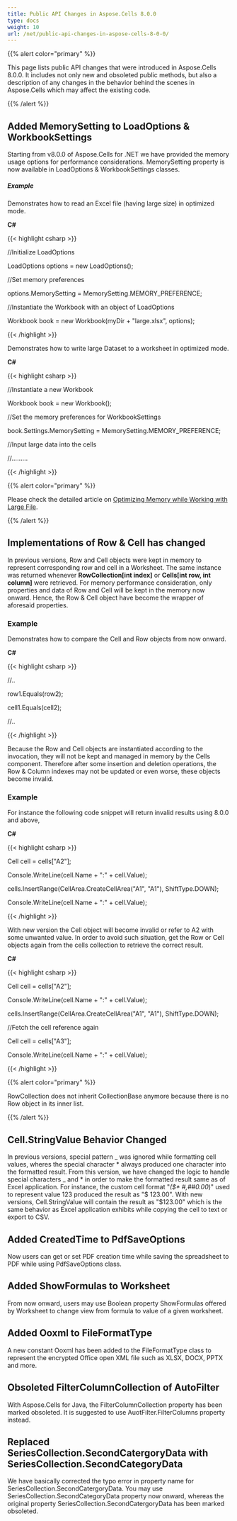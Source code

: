 ```yaml
---
title: Public API Changes in Aspose.Cells 8.0.0
type: docs
weight: 10
url: /net/public-api-changes-in-aspose-cells-8-0-0/
---
```


{{% alert color="primary" %}} 

This page lists public API changes that were introduced in Aspose.Cells 8.0.0. It includes not only new and obsoleted public methods, but also a description of any changes in the behavior behind the scenes in Aspose.Cells which may affect the existing code.

{{% /alert %}} 
## **Added MemorySetting to LoadOptions & WorkbookSettings**
Starting from v8.0.0 of Aspose.Cells for .NET we have provided the memory usage options for performance considerations. MemorySetting property is now available in LoadOptions & WorkbookSettings classes.
##### **Example**
Demonstrates how to read an Excel file (having large size) in optimized mode.

**C#**

{{< highlight csharp >}}

 //Initialize LoadOptions

LoadOptions options = new LoadOptions();

//Set memory preferences

options.MemorySetting = MemorySetting.MEMORY_PREFERENCE;

//Instantiate the Workbook with an object of LoadOptions

Workbook book = new Workbook(myDir + "large.xlsx", options);

{{< /highlight >}}

Demonstrates how to write large Dataset to a worksheet in optimized mode.

**C#**

{{< highlight csharp >}}

 //Instantiate a new Workbook

Workbook book = new Workbook();

//Set the memory preferences for WorkbookSettings

book.Settings.MemorySetting = MemorySetting.MEMORY_PREFERENCE;

//Input large data into the cells

//.........

{{< /highlight >}}

{{% alert color="primary" %}} 

Please check the detailed article on [Optimizing Memory while Working with Large File](/cells/net/optimizing-memory-usage-while-working-with-big-files-having-large-datasets/).

{{% /alert %}}
## **Implementations of Row & Cell has changed**
In previous versions, Row and Cell objects were kept in memory to represent corresponding row and cell in a Worksheet. The same instance was returned whenever **RowCollection[int index]** or **Cells[int row, int column]** were retrieved. For memory performance consideration, only properties and data of Row and Cell will be kept in the memory now onward. Hence, the Row & Cell object have become the wrapper of aforesaid properties.
### **Example**
Demonstrates how to compare the Cell and Row objects from now onward.

**C#**

{{< highlight csharp >}}

 //..

row1.Equals(row2);


cell1.Equals(cell2);

//..

{{< /highlight >}}

Because the Row and Cell objects are instantiated according to the invocation, they will not be kept and managed in memory by the Cells component. Therefore after some insertion and deletion operations, the Row & Column indexes may not be updated or even worse, these objects become invalid.
### **Example**
For instance the following code snippet will return invalid results using 8.0.0 and above,

**C#**

{{< highlight csharp >}}

 Cell cell = cells["A2"];

Console.WriteLine(cell.Name + ":" + cell.Value);

cells.InsertRange(CellArea.CreateCellArea("A1", "A1"), ShiftType.DOWN);

Console.WriteLine(cell.Name + ":" + cell.Value);

{{< /highlight >}}



With new version the Cell object will become invalid or refer to A2 with some unwanted value. In order to avoid such situation, get the Row or Cell objects again from the cells collection to retrieve the correct result.

**C#**

{{< highlight csharp >}}

 Cell cell = cells["A2"];

Console.WriteLine(cell.Name + ":" + cell.Value);

cells.InsertRange(CellArea.CreateCellArea("A1", "A1"), ShiftType.DOWN);

//Fetch the cell reference again

Cell cell = cells["A3"];

Console.WriteLine(cell.Name + ":" + cell.Value);

{{< /highlight >}}

{{% alert color="primary" %}} 

RowCollection does not inherit CollectionBase anymore because there is no Row object in its inner list.

{{% /alert %}}
## **Cell.StringValue Behavior Changed**
In previous versions, special pattern _ was ignored while formatting cell values, wheres the special character * always produced one character into the formatted result. From this version, we have changed the logic to handle special characters _ and * in order to make the formatted result same as of Excel application. For instance, the custom cell format "_(\$* #,##0.00_)" used to represent value 123 produced the result as "$ 123.00". With new versions, Cell.StringValue will contain the result as "$123.00" which is the same behavior as Excel application exhibits while copying the cell to text or export to CSV.
## **Added CreatedTime to PdfSaveOptions**
Now users can get or set PDF creation time while saving the spreadsheet to PDF while using PdfSaveOptions class.
## **Added ShowFormulas to Worksheet**
From now onward, users may use Boolean property ShowFormulas offered by Worksheet to change view from formula to value of a given worksheet.
## **Added Ooxml to FileFormatType**
A new constant Ooxml has been added to the FileFormatType class to represent the encrypted Office open XML file such as XLSX, DOCX, PPTX and more.
## **Obsoleted FilterColumnCollection of AutoFilter**
With Aspose.Cells for Java, the FilterColumnCollection property has been marked obsoleted. It is suggested to use AuotFilter.FilterColumns property instead.
## **Replaced SeriesCollection.SecondCatergoryData with SeriesCollection.SecondCategoryData**
We have basically corrected the typo error in property name for SeriesCollection.SecondCatergoryData. You may use SeriesCollection.SecondCategoryData property now onward, whereas the original property SeriesCollection.SecondCatergoryData has been marked obsoleted.
